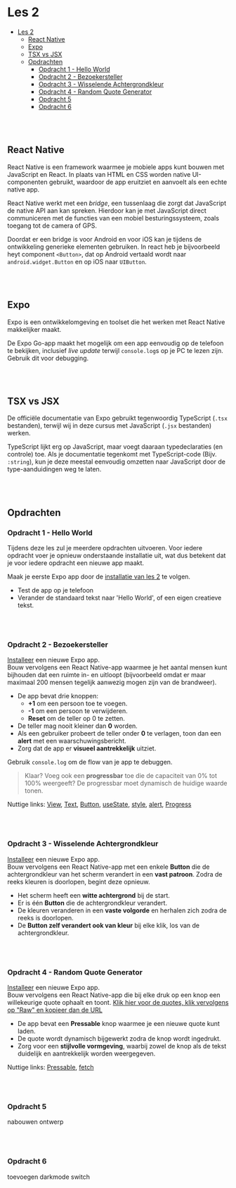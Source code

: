 # Les 2

<!--
// TODO: native wind
-->

- [Les 2](#les-2)
  - [React Native](#react-native)
  - [Expo](#expo)
  - [TSX vs JSX](#tsx-vs-jsx)
  - [Opdrachten](#opdrachten)
    - [Opdracht 1 - Hello World](#opdracht-1---hello-world)
    - [Opdracht 2 - Bezoekersteller](#opdracht-2---bezoekersteller)
    - [Opdracht 3 - Wisselende Achtergrondkleur](#opdracht-3---wisselende-achtergrondkleur)
    - [Opdracht 4 - Random Quote Generator](#opdracht-4---random-quote-generator)
    - [Opdracht 5](#opdracht-5)
    - [Opdracht 6](#opdracht-6)

<br><br>

## React Native

React Native is een framework waarmee je mobiele apps kunt bouwen met JavaScript en React.
In plaats van HTML en CSS worden native UI-componenten gebruikt, waardoor de app eruitziet en aanvoelt
als een echte native app.

React Native werkt met een *bridge*, een tussenlaag die zorgt dat JavaScript de native API aan kan spreken.
Hierdoor kan je met JavaScript direct communiceren met de functies van een mobiel besturingssysteem, zoals toegang
tot de camera of GPS.

Doordat er een bridge is voor Android en voor iOS kan je tijdens de ontwikkeling generieke elementen gebruiken.
In react heb je bijvoorbeeld heyt component `<Button>`, dat op Android vertaald wordt naar `android.widget.Button` en
op iOS naar `UIButton`.

<br><br>

## Expo

Expo is een ontwikkelomgeving en toolset die het werken met React Native makkelijker maakt.

De Expo Go-app maakt het mogelijk om een app eenvoudig op de telefoon te bekijken, inclusief *live update*
terwijl `console.log`s op je PC te lezen zijn. Gebruik dit voor debugging.

<br><br>

## TSX vs JSX

De officiële documentatie van Expo gebruikt tegenwoordig TypeScript (`.tsx` bestanden), terwijl wij in deze
cursus met JavaScript (`.jsx` bestanden) werken.

TypeScript lijkt erg op JavaScript, maar voegt daaraan typedeclaraties (en controle) toe.
Als je documentatie tegenkomt met TypeScript-code (Bijv. `:string`), kun je deze meestal eenvoudig omzetten naar
JavaScript door de type-aanduidingen weg te laten.

<br><br>

## Opdrachten

### Opdracht 1 - Hello World

Tijdens deze les zul je meerdere opdrachten uitvoeren. Voor iedere opdracht voer je opnieuw onderstaande installatie
uit,
wat dus betekent dat je voor iedere opdracht een nieuwe app maakt.

Maak je eerste Expo app door de [installatie van les 2](../guides/installatie.md) te volgen.

* Test de app op je telefoon
* Verander de standaard tekst naar 'Hello World', of een eigen creatieve tekst.

<br><br>

### Opdracht 2 - Bezoekersteller

[Installeer](../guides/installatie.md) een nieuwe Expo app.
<br>
Bouw vervolgens een React Native-app waarmee je het aantal mensen kunt bijhouden dat een ruimte in- en uitloopt (bijvoorbeeld omdat er maar
maximaal 200 mensen tegelijk aanwezig mogen zijn van de brandweer).

- De app bevat drie knoppen:
  - **+1** om een persoon toe te voegen.
  - **-1** om een persoon te verwijderen.
  - **Reset** om de teller op 0 te zetten.
- De teller mag nooit kleiner dan **0** worden.
- Als een gebruiker probeert de teller onder **0** te verlagen, toon dan een **alert** met een waarschuwingsbericht.
- Zorg dat de app er **visueel aantrekkelijk** uitziet.

Gebruik ```console.log``` om de flow van je app te debuggen.

> Klaar? Voeg ook een **progressbar** toe die de capaciteit van 0% tot 100% weergeeft? De progressbar moet dynamisch de huidige waarde tonen.


Nuttige
links: [View](https://reactnative.dev/docs/view), [Text](https://reactnative.dev/docs/text), [Button](https://reactnative.dev/docs/button),
[useState](https://react.dev/reference/react/useState), [style](https://reactnative.dev/docs/style),
[alert](https://reactnative.dev/docs/alert), [Progress](https://www.npmjs.com/package/react-native-progress)

<br><br>

### Opdracht 3 - Wisselende Achtergrondkleur

[Installeer](../guides/installatie.md) een nieuwe Expo app.
<br>
Bouw vervolgens een React Native-app met een enkele **Button** die de achtergrondkleur van het scherm verandert in een **vast patroon**. Zodra de reeks kleuren is doorlopen, begint deze opnieuw.

- Het scherm heeft een **witte achtergrond** bij de start.
- Er is één **Button** die de achtergrondkleur verandert.
- De kleuren veranderen in een **vaste volgorde** en herhalen zich zodra de reeks is doorlopen.
- De **Button zelf verandert ook van kleur** bij elke klik, los van de achtergrondkleur.


<br><br>

### Opdracht 4 - Random Quote Generator

[Installeer](../guides/installatie.md) een nieuwe Expo app. 
<br>
Bouw vervolgens een React Native-app die bij elke druk op een knop een willekeurige quote ophaalt en toont.
[Klik hier voor de quotes, klik vervolgens op "Raw" en kopieer dan de URL](../assets/quotes.json)

- De app bevat een **Pressable** knop waarmee je een nieuwe quote kunt laden.
- De quote wordt dynamisch bijgewerkt zodra de knop wordt ingedrukt.
- Zorg voor een **stijlvolle vormgeving**, waarbij zowel de knop als de tekst duidelijk en aantrekkelijk worden weergegeven.

Nuttige links: [Pressable](https://reactnative.dev/docs/pressable),
[fetch](https://developer.mozilla.org/en-US/docs/Web/API/Fetch_API)

<br><br>

### Opdracht 5

nabouwen ontwerp

<br><br>

### Opdracht 6

toevoegen darkmode switch
